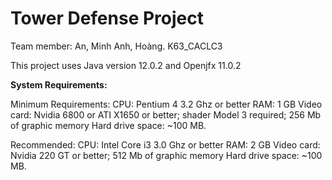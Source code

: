 # Tower Defense Project
Team member: An, Minh Anh, Hoàng. K63_CACLC3

This project uses Java version 12.0.2 and Openjfx 11.0.2

**System Requirements:**

Minimum Requirements:
CPU: Pentium 4 3.2 Ghz or better
RAM: 1 GB
Video card: Nvidia 6800 or ATI X1650 or better; shader Model 3 required; 256 Mb of graphic memory
Hard drive space: ~100 MB.

Recommended:
CPU: Intel Core i3 3.0 Ghz or better
RAM: 2 GB
Video card: Nvidia 220 GT or better; 512 Mb of graphic memory
Hard drive space: ~100 MB.

